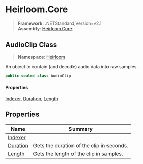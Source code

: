 # Heirloom.Core

> **Framework**: .NETStandard,Version=v2.1  
> **Assembly**: [Heirloom.Core][0]  

## AudioClip Class

> **Namespace**: [Heirloom][0]  

An object to contain (and decode) audio data into raw samples.

```cs
public sealed class AudioClip
```

#### Properties

[Indexer][1], [Duration][2], [Length][3]

## Properties

| Name          | Summary                                   |
|---------------|-------------------------------------------|
| [Indexer][1]  |                                           |
| [Duration][2] | Gets the duration of the clip in seconds. |
| [Length][3]   | Gets the length of the clip in samples.   |

[0]: ../../Heirloom.Core.md
[1]: AudioClip/Indexer.md
[2]: AudioClip/Duration.md
[3]: AudioClip/Length.md
